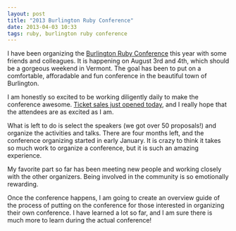 ```yaml
---
layout: post
title: "2013 Burlington Ruby Conference"
date: 2013-04-03 10:33
tags: ruby, burlington ruby conference
---
```


I have been organizing the [Burlington Ruby
Conference](http://burlingtonruby.com) this year with some
friends and colleagues. It is happening on August 3rd and 4th, which
should be a gorgeous weekend in Vermont. The goal has been to put on a
comfortable, afforadable and fun conference in the beautiful town of
Burlington.

I am honestly so excited to be working diligently daily to make the
conference awesome. [Ticket sales just opened
today](http://burlingtonruby.com/#tickets), and I really hope that the
attendees are as excited as I am. 

What is left to do is select the speakers (we got over 50 proposals!)
and organize the activities and talks. There are four months left, and
the conference organizing started in early January. It is crazy to think
it takes so much work to organize a conference, but it is such an
amazing experience.

My favorite part so far has been meeting new people and working closely
with the other organizers. Being involved in the community is so
emotionally rewarding.

Once the conference happens, I am going to create an overview guide of
the process of putting on the conference for those interested in
organizing their own conference. I have learned a lot so far, and I am
sure there is much more to learn during the actual conference!
